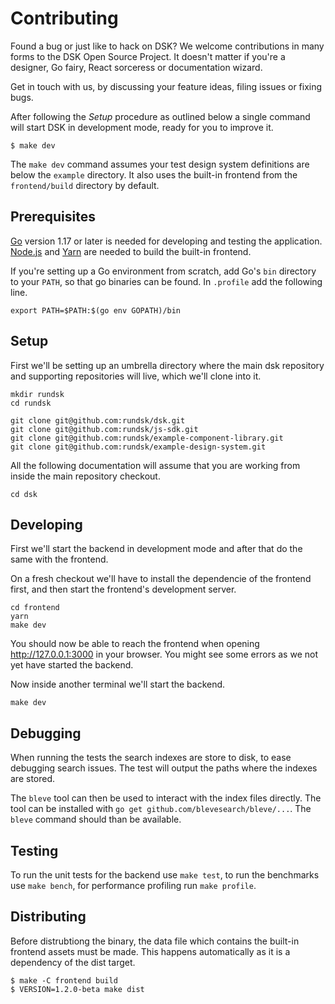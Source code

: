 # Contributing

Found a bug or just like to hack on DSK? We welcome contributions in many forms
to the DSK Open Source Project. It doesn't matter if you're a designer, Go
fairy, React sorceress or documentation wizard. 

Get in touch with us, by discussing your feature ideas, filing issues or fixing
bugs.

After following the _Setup_ procedure as outlined below a single command will
start DSK in development mode, ready for you to improve it.

```
$ make dev
```

The `make dev` command assumes your test design system definitions are
below the `example` directory. It also uses the built-in frontend from 
the `frontend/build` directory by default.

## Prerequisites

[Go](https://golang.org/) version 1.17 or later is needed for developing
and testing the application. [Node.js](https://nodejs.org) and
[Yarn](https://yarnpkg.com) are needed to build the built-in frontend.

If you're setting up a Go environment from scratch, add Go's `bin`
directory to your `PATH`, so that go binaries can be found. In
`.profile` add the following line.
```
export PATH=$PATH:$(go env GOPATH)/bin
```

## Setup

First we'll be setting up an umbrella directory where the main dsk repository
and supporting repositories will live, which we'll clone into it.

```
mkdir rundsk
cd rundsk

git clone git@github.com:rundsk/dsk.git
git clone git@github.com:rundsk/js-sdk.git
git clone git@github.com:rundsk/example-component-library.git
git clone git@github.com:rundsk/example-design-system.git
```

All the following documentation will assume that you are working from inside the
main repository checkout.

```
cd dsk
```

## Developing

First we'll start the backend in development mode and after that do the same
with the frontend.

On a fresh checkout we'll have to install the dependencie of the frontend
first, and then start the frontend's development server.

```
cd frontend
yarn
make dev
```

You should now be able to reach the frontend when opening http://127.0.0.1:3000
in your browser. You might see some errors as we not yet have started the backend.

Now inside another terminal we'll start the backend.

```
make dev
```

## Debugging

When running the tests the search indexes are store to disk, to ease
debugging search issues. The test will output the paths where the
indexes are stored.

The `bleve` tool can then be used to interact with the index files directly.
The tool can be installed with `go get github.com/blevesearch/bleve/...`. The
`bleve` command should than be available.

## Testing

To run the unit tests for the backend use `make test`, to run the
benchmarks use `make bench`, for performance profiling run `make profile`.

## Distributing

Before distrubtiong the binary, the data file which contains the built-in
frontend assets must be made. This happens automatically as it is a dependency
of the dist target.

```
$ make -C frontend build
$ VERSION=1.2.0-beta make dist
```
